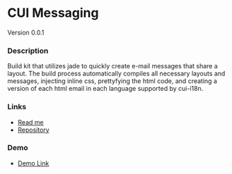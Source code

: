 # CUI Messaging
Version 0.0.1


### Description
Build kit that utilizes jade to quickly create e-mail messages that share a layout. The build process automatically compiles all necessary layouts and messages, injecting inline css, prettyfying the html code, and creating a version of each html email in each language supported by cui-i18n.


### Links
* [Read me](https://github.com/thirdwavellc/cui-messaging/blob/master/README.md)
* [Repository](https://github.com/thirdwavellc/cui-messaging)

### Demo
* [Demo Link](http://cui.covisint.qa.thirdwavellc.com/cui-messaging-0.0.1-SNAPSHOT/build/index.html)
